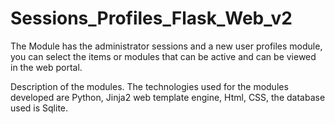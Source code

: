 # Sessions_Profiles_Flask_Web_v2

The Module has the administrator sessions and a new user profiles module, you can select the items or modules that can be active and can be viewed in the
web portal.

Description of the modules. The technologies used for the modules developed are Python, Jinja2 web template engine, Html, CSS, the database used is Sqlite.
